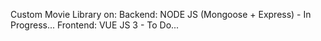 Custom Movie Library on:
Backend: NODE JS (Mongoose + Express) - In Progress...
Frontend: VUE JS 3 - To Do...
